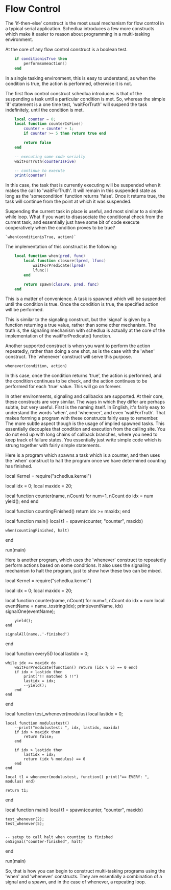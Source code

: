 Flow Control
============

The 'if-then-else' construct is the most usual mechanism for flow control in
a typical serial application.  Schedlua introduces a few more constructs which 
make it easier to reason about programming in a multi-tasking environment.

At the core of any flow control construct is a boolean test.
```lua
	if conditionisTrue then
  		performsomeaction()
	end
```

In a single tasking environment, this is easy to understand, as when the 
condition is true, the action is performed, otherwise it is not.  

The first flow control construct schedlua introduces is that of the 
suspending a task until a particular condition is met.  So, whereas the
simple 'if' statement is a one time test, 'waitForTruth' will suspend
the task indefinitely, until the condition is met.

```lua
	local counter = 0;
	local function counterIsFive()
		counter = counter + 1;
		if counter >= 5 then return true end

		return false
	end

	-- executing some code serially
	waitForTruth(counterIsFive)

	-- continue to execute
	print(counter)
```

In this case, the task that is currently executing will be suspended when it makes
the call to 'waitForTruth'.  It will remain in this suspended state as long as the 
'somecondition' function returns 'false'.  Once it returns true, the task will
continue from the point at which it was suspended.

Suspending the current task in place is useful, and most similar to a simple while loop.
What if you want to disassociate the conditional check from the current task, and
essentially just have some bit of code execute cooperatively when the condition
proves to be true?

	`when(conditionisTrue, action)`

The implementation of this construct is the following:
```lua
	local function when(pred, func)
		local function closure(lpred, lfunc)
			waitForPredicate(lpred)
			lfunc()
		end

		return spawn(closure, pred, func)
	end
```

This is a matter of convenience.  A task is spawned which will be suspended until 
the condition is true.  Once the condition is true, the specified action will
be performed.

This is similar to the signaling construct, but the 'signal' is given by a function
returning a true value, rather than some other mechanism.  The truth is, the signaling
mechanism with schedlua is actually at the core of the implementation of the
waitForPredicate() function.


Another supported construct is when you want to perform the action repeatedly,
rather than doing a one shot, as is the case with the 'when' construct.  The 'whenever'
construct will serve this purpose.

	whenever(condition, action)

In this case, once the condition returns 'true', the action is performed, and the
condition continues to be check, and the action continues to be performed for each
'true' value.  This will go on forever.

In other environments, signaling and callbacks are supported.  At their core, these
constructs are very similar.  The ways in which they differ are perhaps subtle, but
very useful.  First is the naming itself.  In English, it's fairly easy to understand
the words 'when', and 'whenever', and even 'waitForTruth'.  That makes forming a program
with these constructs fairly easy to remember.  The more subtle aspect though is the 
usage of implied spawned tasks.  This essentially decouples that condition and execution
from the calling site.  You do not end up with long chains of callback branches, where 
you need to keep track of failure states.  You essentially just write simple code
which is strung together with fairly simple statements.

Here is a program which spawns a task which is a counter, and then
uses the 'when' construct to halt the program once we have determined
counting has finished.


local Kernel = require("schedlua.kernel")

local idx = 0;
local maxidx = 20;


local function counter(name, nCount)
	for num=1, nCount do
		idx = num
		yield();
	end
end



local function countingFinished()
	return idx >= maxidx;
end

local function main()
	local t1 = spawn(counter, "counter", maxidx)

	when(countingFinished, halt)
end

run(main)



Here is another program, which uses the 'whenever' construct to repeatedly perform
actions based on some conditions.  It also uses the signaling mechanism to 
halt the program, just to show how these two can be mixed.

local Kernel = require("schedlua.kernel")

local idx = 0;
local maxidx = 20;


local function counter(name, nCount)
	for num=1, nCount do
		idx = num
		local eventName = name..tostring(idx);
		print(eventName, idx)
		signalOne(eventName);

		yield();
	end

	signalAll(name..'-finished')
end



local function every5()
	local lastidx = 0;
	
	while idx <= maxidx do
		waitForPredicate(function() return (idx % 5) == 0 end)
		if idx > lastidx then
			print("!! matched 5 !!")
			lastidx = idx;
			--yield();
		end
	end
end

local function test_whenever(modulus)
	local lastidx = 0;

	local function modulustest()
		--print("modulustest: ", idx, lastidx, maxidx)
		if idx > maxidx then
			return false;
		end

		if idx > lastidx then
			lastidx = idx;
			return (idx % modulus) == 0
		end
	end

	local t1 = whenever(modulustest, function() print("== EVERY: ", modulus) end)

	return t1;
end

local function main()
	local t1 = spawn(counter, "counter", maxidx)

	test_whenever(2);
	test_whenever(5);


	-- setup to call halt when counting is finished
	onSignal("counter-finished", halt)
end

run(main)


So, that is how you can begin to construct multi-tasking programs using the
'when' and 'whenever' constructs.  They are essentially a combination of 
a signal and a spawn, and in the case of whenever, a repeating loop.
